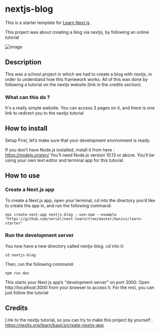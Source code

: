 # nextjs-blog

This is a starter template for [Learn Next.js](https://nextjs.org/learn).

This project was about creating a blog via nextjs, by following an online tutorial

![image](https://user-images.githubusercontent.com/92995941/145587188-a8a103c8-8328-41d0-b0d4-58499757cc40.png)

## Description
This was a school project in which we had to create a blog with nextjs, in order to understand how this framework works. All of this was done by following a tutorial on the nextjs website (link in the credits section).

### What can this do ?
It's a really simple website. You can access 3 pages on it, and there is one link to redirect you to the nextjs tutorial

## How to install
Setup
First, let’s make sure that your development environment is ready.

If you don’t have Node.js installed, install it from here : https://nodejs.org/en/ 
You’ll need Node.js version 10.13 or above.
You’ll be using your own text editor and terminal app for this tutorial.

## How to use
### Create a Next.js app
To create a Next.js app, open your terminal, cd into the directory you’d like to create the app in, and run the following command:
```terminal
npx create-next-app nextjs-blog --use-npm --example "https://github.com/vercel/next-learn/tree/master/basics/learn-starter"
```
### Run the development server
You now have a new directory called nextjs-blog. cd into it:
```terminal
cd nextjs-blog
```
Then, run the following command:
```terminal
npm run dev
```
This starts your Next.js app’s "development server" on port 3000.
Open http://localhost:3000 from your browser to access it. 
For the rest, you can just follow the tutorial

## Credits
Link to the nextjs tutorial, so you can try to make this project by yourself : https://nextjs.org/learn/basics/create-nextjs-app
